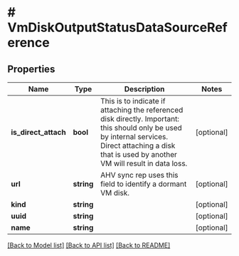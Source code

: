 # # VmDiskOutputStatusDataSourceReference

## Properties

Name | Type | Description | Notes
------------ | ------------- | ------------- | -------------
**is_direct_attach** | **bool** | This is to indicate if attaching the referenced disk directly. Important: this should only be used by internal services. Direct attaching a disk that is used by another VM will result in data loss. | [optional]
**url** | **string** | AHV sync rep uses this field to identify a dormant VM disk. | [optional]
**kind** | **string** |  | [optional]
**uuid** | **string** |  | [optional]
**name** | **string** |  | [optional]

[[Back to Model list]](../../README.md#models) [[Back to API list]](../../README.md#endpoints) [[Back to README]](../../README.md)
